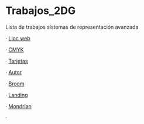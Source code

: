 # Trabajos_2DG
Lista de trabajos sistemas de representación avanzada

· [Lloc web](https://eduferre.github.io/llocweb/)

· [CMYK](https://eduferre.github.io/CMYK/)

· [Tarjetas](https://eduferre.github.io/Tarjetas/)

· [Autor](https://eduferre.github.io/Bachelard-Gaston/)

· [Broom](https://eduferre.github.io/broom/)

· [Landing](https://eduferre.github.io/Landing/)

· [Mondrian](https://eduferre.github.io/mondrian/)

· 

